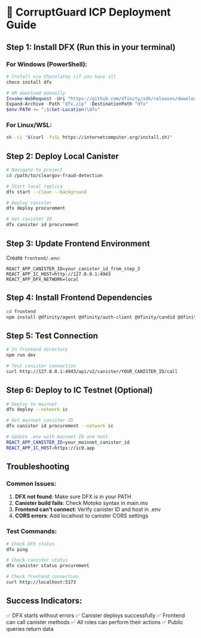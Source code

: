 # 🚀 CorruptGuard ICP Deployment Guide

## Step 1: Install DFX (Run this in your terminal)

### For Windows (PowerShell):
```powershell
# Install via Chocolatey (if you have it)
choco install dfx

# OR download manually
Invoke-WebRequest -Uri "https://github.com/dfinity/sdk/releases/download/0.15.2/dfx-0.15.2-x86_64-pc-windows-msvc.zip" -OutFile "dfx.zip"
Expand-Archive -Path "dfx.zip" -DestinationPath "dfx"
$env:PATH += ";$(Get-Location)\dfx"
```

### For Linux/WSL:
```bash
sh -ci "$(curl -fsSL https://internetcomputer.org/install.sh)"
```

## Step 2: Deploy Local Canister

```bash
# Navigate to project
cd /path/to/cleargov-fraud-detection

# Start local replica
dfx start --clean --background

# Deploy canister
dfx deploy procurement

# Get canister ID
dfx canister id procurement
```

## Step 3: Update Frontend Environment

Create `frontend/.env`:
```
REACT_APP_CANISTER_ID=your_canister_id_from_step_2
REACT_APP_IC_HOST=http://127.0.0.1:4943
REACT_APP_DFX_NETWORK=local
```

## Step 4: Install Frontend Dependencies

```bash
cd frontend
npm install @dfinity/agent @dfinity/auth-client @dfinity/candid @dfinity/identity @dfinity/principal
```

## Step 5: Test Connection

```bash
# In frontend directory
npm run dev

# Test canister connection
curl http://127.0.0.1:4943/api/v2/canister/YOUR_CANISTER_ID/call
```

## Step 6: Deploy to IC Testnet (Optional)

```bash
# Deploy to mainnet
dfx deploy --network ic

# Get mainnet canister ID
dfx canister id procurement --network ic

# Update .env with mainnet ID and host
REACT_APP_CANISTER_ID=your_mainnet_canister_id
REACT_APP_IC_HOST=https://ic0.app
```

## Troubleshooting

### Common Issues:
1. **DFX not found**: Make sure DFX is in your PATH
2. **Canister build fails**: Check Motoko syntax in main.mo
3. **Frontend can't connect**: Verify canister ID and host in .env
4. **CORS errors**: Add localhost to canister CORS settings

### Test Commands:
```bash
# Check DFX status
dfx ping

# Check canister status
dfx canister status procurement

# Check frontend connection
curl http://localhost:5173
```

## Success Indicators:
✅ DFX starts without errors
✅ Canister deploys successfully
✅ Frontend can call canister methods
✅ All roles can perform their actions
✅ Public queries return data